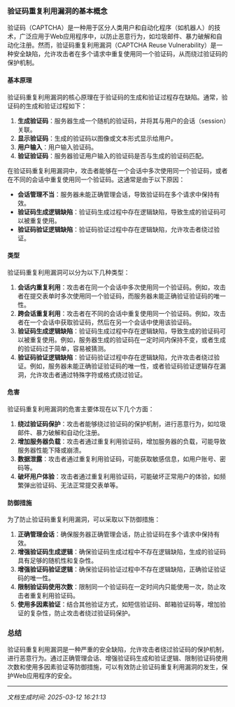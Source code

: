 ### 验证码重复利用漏洞的基本概念

验证码（CAPTCHA）是一种用于区分人类用户和自动化程序（如机器人）的技术，广泛应用于Web应用程序中，以防止恶意行为，如垃圾邮件、暴力破解和自动化注册。然而，验证码重复利用漏洞（CAPTCHA Reuse Vulnerability）是一种安全缺陷，允许攻击者在多个请求中重复使用同一个验证码，从而绕过验证码的保护机制。

#### 基本原理

验证码重复利用漏洞的核心原理在于验证码的生成和验证过程存在缺陷。通常，验证码的生成和验证过程如下：

1. **生成验证码**：服务器生成一个随机的验证码，并将其与用户的会话（session）关联。
2. **显示验证码**：生成的验证码以图像或文本形式显示给用户。
3. **用户输入**：用户输入验证码。
4. **验证验证码**：服务器验证用户输入的验证码是否与生成的验证码匹配。

在验证码重复利用漏洞中，攻击者能够在一个会话中多次使用同一个验证码，或者在不同的会话中重复使用同一个验证码。这通常是由于以下原因：

- **会话管理不当**：服务器未能正确管理会话，导致验证码在多个请求中保持有效。
- **验证码生成逻辑缺陷**：验证码生成过程中存在逻辑缺陷，导致生成的验证码可以被重复使用。
- **验证码验证逻辑缺陷**：验证码验证过程中存在逻辑缺陷，允许攻击者绕过验证。

#### 类型

验证码重复利用漏洞可以分为以下几种类型：

1. **会话内重复利用**：攻击者在同一个会话中多次使用同一个验证码。例如，攻击者在提交表单时多次使用同一个验证码，而服务器未能正确验证验证码的唯一性。
2. **跨会话重复利用**：攻击者在不同的会话中重复使用同一个验证码。例如，攻击者在一个会话中获取验证码，然后在另一个会话中使用该验证码。
3. **验证码生成逻辑缺陷**：验证码生成过程中存在逻辑缺陷，导致生成的验证码可以被重复使用。例如，服务器生成的验证码在一定时间内保持不变，或者生成的验证码过于简单，容易被猜测。
4. **验证码验证逻辑缺陷**：验证码验证过程中存在逻辑缺陷，允许攻击者绕过验证。例如，服务器未能正确验证验证码的唯一性，或者验证码验证逻辑存在漏洞，允许攻击者通过特殊字符或格式绕过验证。

#### 危害

验证码重复利用漏洞的危害主要体现在以下几个方面：

1. **绕过验证码保护**：攻击者能够绕过验证码的保护机制，进行恶意行为，如垃圾邮件、暴力破解和自动化注册。
2. **增加服务器负载**：攻击者通过重复利用验证码，增加服务器的负载，可能导致服务器性能下降或崩溃。
3. **数据泄露**：攻击者通过重复利用验证码，可能获取敏感信息，如用户账号、密码等。
4. **破坏用户体验**：攻击者通过重复利用验证码，可能破坏正常用户的体验，如频繁弹出验证码、无法正常提交表单等。

#### 防御措施

为了防止验证码重复利用漏洞，可以采取以下防御措施：

1. **正确管理会话**：确保服务器正确管理会话，防止验证码在多个请求中保持有效。
2. **增强验证码生成逻辑**：确保验证码生成过程中不存在逻辑缺陷，生成的验证码具有足够的随机性和复杂性。
3. **增强验证码验证逻辑**：确保验证码验证过程中不存在逻辑缺陷，正确验证验证码的唯一性。
4. **限制验证码使用次数**：限制同一个验证码在一定时间内只能使用一次，防止攻击者重复利用验证码。
5. **使用多因素验证**：结合其他验证方式，如短信验证码、邮箱验证码等，增加验证的复杂性，防止攻击者绕过验证码保护。

### 总结

验证码重复利用漏洞是一种严重的安全缺陷，允许攻击者绕过验证码的保护机制，进行恶意行为。通过正确管理会话、增强验证码生成和验证逻辑、限制验证码使用次数和使用多因素验证等防御措施，可以有效防止验证码重复利用漏洞的发生，保护Web应用程序的安全。

---

*文档生成时间: 2025-03-12 16:21:13*



















